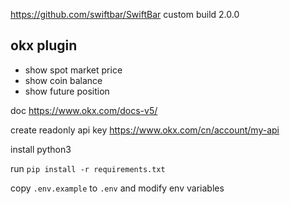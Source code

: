 https://github.com/swiftbar/SwiftBar custom build 2.0.0

## okx plugin

- show spot market price
- show coin balance
- show future position

doc https://www.okx.com/docs-v5/

create readonly api key https://www.okx.com/cn/account/my-api

install python3

run `pip install -r requirements.txt`

copy `.env.example` to `.env` and modify env variables
